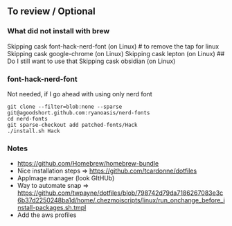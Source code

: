 ## To review / Optional

### What did not install with brew

Skipping cask font-hack-nerd-font (on Linux) # to remove the tap for linux
Skipping cask google-chrome (on Linux)
Skipping cask lepton (on Linux) ## Do I still want to use that
Skipping cask obsidian (on Linux)

### font-hack-nerd-font

Not needed, if I go ahead with using only nerd font

```
git clone --filter=blob:none --sparse git@agoodshort.github.com:ryanoasis/nerd-fonts
cd nerd-fonts
git sparse-checkout add patched-fonts/Hack
./install.sh Hack
```

### Notes

- https://github.com/Homebrew/homebrew-bundle
- Nice installation steps => https://github.com/tcardonne/dotfiles
- AppImage manager (look GItHUb)
- Way to automate snap => https://github.com/twpayne/dotfiles/blob/798742d79da7186267083e3c6b37d2250248ba1d/home/.chezmoiscripts/linux/run_onchange_before_install-packages.sh.tmpl
- Add the aws profiles
